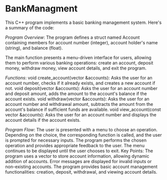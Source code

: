 # BankManagment


This C++ program implements a basic banking management system. Here's a summary of the code:

*Program Overview*:
The program defines a struct named Account containing members for account number (integer), account holder's name (string), and balance (float).

The main function presents a menu-driven interface for users, allowing them to perform various banking operations: create an account, deposit money, withdraw money, view account details, and exit the program.



*Functions*:
void create_account(vector<Account> &accounts):
Asks the user for an account number, checks if it already exists, and creates a new account if not.
void deposit(vector<Account> &accounts):
Asks the user for an account number and deposit amount, adds the amount to the account's balance if the account exists.
void withdraw(vector<Account> &accounts):
Asks the user for an account number and withdrawal amount, subtracts the amount from the account's balance if sufficient funds are available.
void view_account(const vector<Account> &accounts):
Asks the user for an account number and displays the account details if the account exists.



*Program Flow*:
The user is presented with a menu to choose an operation.
Depending on the choice, the corresponding function is called, and the user is prompted for necessary inputs.
The program performs the chosen operation and provides appropriate feedback to the user.
The menu continues to be displayed until the user chooses to exit.
Key Points:
The program uses a vector<Account> to store account information, allowing dynamic addition of accounts.
Error messages are displayed for invalid inputs or non-existing accounts.
The program provides basic account management functionalities: creation, deposit, withdrawal, and viewing account details.

   



